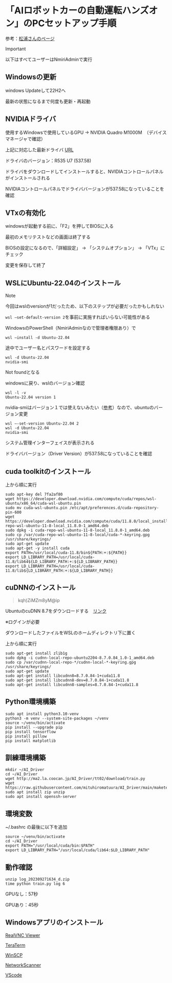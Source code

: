 # 「AIロボットカーの自動運転ハンズオン」のPCセットアップ手順

参考：[松浦さんのページ](http://ma2.la.coocan.jp/AI_Driver/webot/view.cgi?fname=../tt02/windows.txt&fsize=5)


> [!IMPORTANT]
> 
> 以下はすべてユーザーはNmiriAdminで実行
> 

## Windowsの更新

windows Updateして22H2へ

最新の状態になるまで何度も更新・再起動

## NVIDIAドライバ

使用するWindowsで使用しているGPU → NVIDIA Quadro M1000M　（デバイスマネージャで確認）

上記に対応した最新ドライバ [URL](https://www.nvidia.co.jp/download/driverResults.aspx/212706/jp)

ドライバのバージョン：R535 U7 (537.58)

ドライバをダウンロードしてインストールすると、NVIDIAコントロールパネルがインストールされる

NVIDIAコントロールパネルでドライババージョンが537.58になっていることを確認

## VTxの有効化

windowsが起動する前に、「F2」を押してBIOSに入る

最初のメモリテストなどの画面は終了する

BIOSの設定になるので、「詳細設定」 → 「システムオプション」 → 「VTx」にチェック

変更を保存して終了

## WSLにUbuntu-22.04のインストール

> [!NOTE]
> 
> 今回はwslのversionが1だったため、以下のステップが必要だったかもしれない
>
> ```wsl —set-default-version 2```を事前に実施すればいらない可能性がある
> 

WindowsのPowerShell（NmiriAdminなので管理者権限あり）で

```
wsl —install -d Ubuntu-22.04
```

途中でユーザー名とパスワードを設定する

```
wsl -d Ubuntu-22.04
nvidia-smi
```

Not foundとなる

windowsに戻り、wslのバージョン確認
```
wsl -l -v
Ubuntu-22.04 version 1
```

nvidia-smiはバージョン１では使えないみたい（[参考](https://docs.nvidia.com/cuda/wsl-user-guide/index.html#known-limitations)）なので、ubuntuのバージョン変更
```
wsl —-set-version Ubuntu-22.04 2
wsl -d Ubuntu-22.04
nvidia-smi
```

システム管理インターフェイスが表示される

ドライババージョン（Driver Version）が537.58になっていることを確認

## cuda toolkitのインストール

上から順に実行

```
sudo apt-key del 7fa2af80
wget https://developer.download.nvidia.com/compute/cuda/repos/wsl-ubuntu/x86_64/cuda-wsl-ubuntu.pin
sudo mv cuda-wsl-ubuntu.pin /etc/apt/preferences.d/cuda-repository-pin-600
wget https://developer.download.nvidia.com/compute/cuda/11.8.0/local_installers/cuda-repo-wsl-ubuntu-11-8-local_11.8.0-1_amd64.deb
sudo dpkg -i cuda-repo-wsl-ubuntu-11-8-local_11.8.0-1_amd64.deb
sudo cp /var/cuda-repo-wsl-ubuntu-11-8-local/cuda-*-keyring.gpg /usr/share/keyrings/
sudo apt-get update
sudo apt-get -y install cuda
export PATH=/usr/local/cuda-11.8/bin${PATH:+:${PATH}}
export LD_LIBRARY_PATH=/usr/local/cuda-11.8/lib64${LD_LIBRARY_PATH:+:${LD_LIBRARY_PATH}}
export LD_LIBRARY_PATH=/usr/local/cuda-11.8/lib${LD_LIBRARY_PATH:+:${LD_LIBRARY_PATH}}
```

## cuDNNのインストール

> kqh)ZiMZm8yM@ip

UbuntuのcuDNN 8.7をダウンロードする　[リンク](https://developer.nvidia.com/downloads/c118-cudnn-local-repo-ubuntu2204-8708410-1amd64deb)

※ログインが必要

ダウンロードしたファイルをWSLのホームディレクトリ下に置く


上から順に実行
```
sudo apt-get install zlib1g
sudo dpkg -i cudnn-local-repo-ubuntu2204-8.7.0.84_1.0-1_amd64.deb
sudo cp /var/cudnn-local-repo-*/cudnn-local-*-keyring.gpg /usr/share/keyrings/
sudo apt-get update
sudo apt-get install libcudnn8=8.7.0.84-1+cuda11.8
sudo apt-get install libcudnn8-dev=8.7.0.84-1+cuda11.8
sudo apt-get install libcudnn8-samples=8.7.0.84-1+cuda11.8
```

## Python環境構築
```
sudo apt install python3.10-venv
python3 -m venv --system-site-packages ~/venv
source ~/venv/bin/activate
pip install --upgrade pip
pip install tensorflow
pip install pillow
pip install matplotlib
```

## 訓練環境構築
```
mkdir ~/AI_Driver
cd ~/AI_Driver
wget http://ma2.la.coocan.jp/AI_Driver/tt02/download/train.py
wget https://raw.githubusercontent.com/mituhiromatuura/AI_Driver/main/maketensor.py
sudo apt install zip unzip
sudo apt install openssh-server
```

## 環境変数

~/.bashrc の最後に以下を追加
```
source ~/venv/bin/activate
cd ~/AI_Driver
export PATH="/usr/local/cuda/bin:$PATH"
export LD_LIBRARY_PATH="/usr/local/cuda/lib64:$LD_LIBRARY_PATH"
```

## 動作確認


```
unzip log_202309271634_d.zip
time python train.py log 6
```

GPUなし：57秒

GPUあり：45秒

## Windowsアプリのインストール

[RealVNC Viewer](https://www.realvnc.com/en/connect/download/viewer/)

[TeraTerm](https://ttssh2.osdn.jp/)

[WinSCP](https://winscp.net/eng/docs/lang:jp)

[NetworkScanner](https://www.softperfect.com/products/networkscanner/)

[VScode](https://code.visualstudio.com/)
